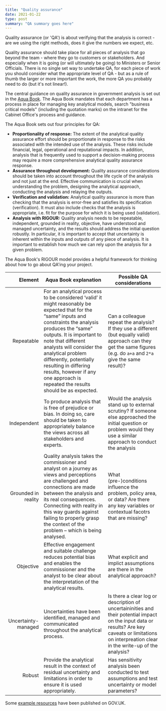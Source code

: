 ```yaml
---
title: "Quality assurance"
date: 2021-01-22
type: post
summary: "QA summary goes here"
---
```


Quality assurance (or 'QA') is about verifying that the analysis is correct - are we using the right methods, does it give the numbers we expect, etc.

Quality assurance should take place for all pieces of analysis that go beyond the team - where they go to customers or stakeholders. And especially when it is going (or will ultimately be going) to Ministers or Senior Officials. There is no single set way to undertake QA, for each piece of work you should consider what the appropriate level of QA - but as a rule of thumb the larger or more important the work, the more QA you probably need to do (but it's not linear!).

The central guidance on quality assurance in government analysis is set out in the [Aqua Book](https://www.gov.uk/government/publications/the-aqua-book-guidance-on-producing-quality-analysis-for-government). The Aqua Book mandates that each department has a process in place for managing key analytical models, search "business critical models" (including the quotation marks) on the intranet for the Cabinet Office's process and guidance.

The Aqua Book sets out four principles for QA:

- **Proportionality of response:** The extent of the analytical quality assurance effort should be proportionate in response to the risks associated with the intended use of the analysis. These risks include financial, legal, operational and reputational impacts. In addition, analysis that is frequently used to support a decision-making process may require a more comprehensive analytical quality assurance response.
- **Assurance throughout development:** Quality assurance considerations should be taken into account throughout the life cycle of the analysis and not just at the end. Effective communication is crucial when understanding the problem, designing the analytical approach, conducting the analysis and relaying the outputs.
- **Verification and validation:** Analytical quality assurance is more than checking that the analysis is error-free and satisfies its specification (verification). It must also include checks that the analysis is appropriate, i.e. fit for the purpose for which it is being used (validation).
- **Analysis with RIGOUR:** Quality analysis needs to be repeatable, independent, grounded in reality, objective, have understood and managed uncertainty, and the results should address the initial question robustly. In particular, it is important to accept that uncertainty is inherent within the inputs and outputs of any piece of analysis. It is important to establish how much we can rely upon the analysis for a given problem.

The Aqua Book's RIGOUR model provides a helpful framework for thinking about how to go about QA'ing your project.

|             Element | Aqua Book explanation                                                                                                                                                                                                                                                                                                                                                                            | Possible QA considerations                                                                                                                                                                              |
| ------------------: | ------------------------------------------------------------------------------------------------------------------------------------------------------------------------------------------------------------------------------------------------------------------------------------------------------------------------------------------------------------------------------------------------ | ------------------------------------------------------------------------------------------------------------------------------------------------------------------------------------------------------- |
|          Repeatable | For an analytical process to be considered ‘valid’ it might reasonably be expected that for the “same” inputs and constraints the analysis produces the “same” outputs. It is important to note that different analysts will consider the analytical problem differently, potentially resulting in differing results, however if any one approach is repeated the results should be as expected. | Can a colleague repeat the analysis? If they use a different (but equally valid) approach can they get the same figures (e.g. do `a+a` and `2*a` give the same result)?                                 |
|         Independent | To produce analysis that is free of prejudice or bias. In doing so, care should be taken to appropriately balance the views across all stakeholders and experts.                                                                                                                                                                                                                                 | Would the analysis stand up to external scrutiny? If someone else approached the initial question or problem would they use a similar approach to conduct the analysis                                  |
| Grounded in reality | Quality analysis takes the commissioner and analyst on a journey as views and perceptions are challenged and connections are made between the analysis and its real consequences. Connecting with reality in this way guards against failing to properly grasp the context of the problem – which is being analysed.                                                                             | What (pre-)conditions influence the problem, policy area, or data? Are there any key variables or contextual facotrs that are missing?                                                                  |
|           Objective | Effective engagement and suitable challenge reduces potential bias and enables the commissioner and the analyst to be clear about the interpretation of the analytical results.                                                                                                                                                                                                                  | What explicit and implict assumptions are there in the analytical approach?                                                                                                                             |
| Uncertainty-managed | Uncertainties have been identified, managed and communicated throughout the analytical process.                                                                                                                                                                                                                                                                                                  | Is there a clear log or description of uncertaininities and their potential impact on the input data or results? Are key caveats or limitations on interpreation clear in the write-up of the analysis? |
|              Robust | Provide the analytical result in the context of residual uncertainty and limitations in order to ensure it is used appropriately.                                                                                                                                                                                                                                                                | Has sensitivity analysis been conducted to test assumptions and test uncertainty or model parameters?                                                                                                   |

Some [example resources](https://www.gov.uk/government/collections/aqua-book-resources) have been published on GOV.UK.
